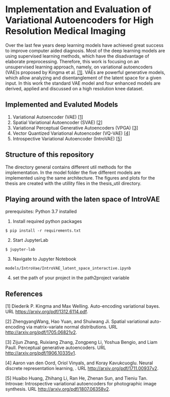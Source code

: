 # Implementation and Evaluation of Variational Autoencoders for High Resolution Medical Imaging
 
Over the last few years deep learning models have achieved great success to improve computer aided diagnosis. Most of the deep learning models are using supervised learning methods, which have the disadvantage of elaborate preprocessing. Therefore, this work is focusing on an unsupervised learning approach, namely, on variational autoencoders (VAE)s proposed by Kingma et al. [[1]](#1). VAEs are powerful generative models, which allow analyzing and disentanglement of the latent space for a given input. In this work the standard VAE model and four enhanced models are derived, applied and discussed on a high resolution knee dataset.

## Implemented and Evaluted Models
1. Variational Autoencoder (VAE) [[1]](#1)
2. Spatial Variational Autoencoder (SVAE) [[2]](#2)
3. Variational Perceptual Generative Autoencoders (VPGA) [[3]](#3)
4. Vector Quantized Variational Autoencoder (VQ-VAE) [[4]](#4)
5. Introspective Variational Autoencoder (IntroVAE) [[5]](#5)

## Structure of this repository
The directory general contains different util methods for the implementation. In the model folder the five different models are implemented using the same architecture. The figures and plots for the thesis are created with the utillity files in the thesis_util directory. 
## Playing around with the laten space of IntroVAE
prerequisites:  Python 3.7 installed
1. Install required python packages
```
$ pip install -r requirements.txt
```
2.  Start JupyterLab 
```
$ jupyter-lab
```
3. Navigate to Jupyter Notebook
```
models/IntroVae/IntroVAE_latent_space_interactive.ipynb
```
4. set the path of your project in the path2project variable
## References
<a id="1">[1]</a> 
Diederik P. Kingma and Max Welling. Auto-encoding variational bayes. URL
https://arxiv.org/pdf/1312.6114.pdf.

<a id="2">[2]</a> 
ZhengyangWang, Hao Yuan, and Shuiwang Ji. Spatial variational auto-encoding via
matrix-variate normal distributions. URL http://arxiv.org/pdf/1705.06821v2.

<a id="3">[3]</a>
Zijun Zhang, Ruixiang Zhang, Zongpeng Li, Yoshua Bengio, and Liam Paull. Perceptual
generative autoencoders. URL http://arxiv.org/pdf/1906.10335v1.

<a id="4">[4]</a>
Aaron van den Oord, Oriol Vinyals, and Koray Kavukcuoglu. Neural discrete representation
learning, . URL http://arxiv.org/pdf/1711.00937v2.

<a id="5">[5]</a>
Huaibo Huang, Zhihang Li, Ran He, Zhenan Sun, and Tieniu Tan. Introvae:
Introspective variational autoencoders for photographic image synthesis. URL
http://arxiv.org/pdf/1807.06358v2.
